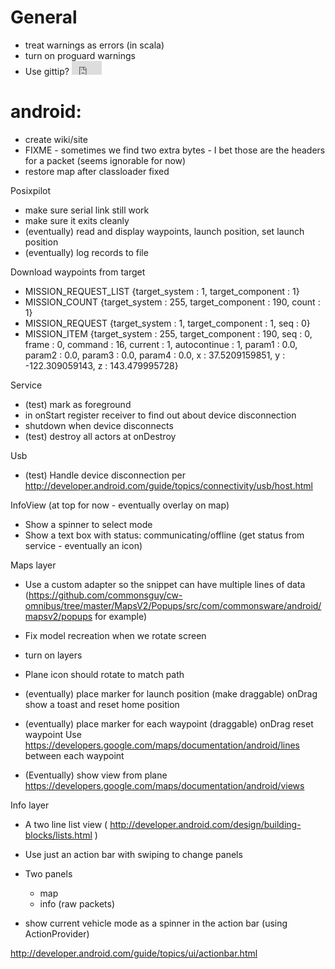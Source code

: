 # General
* treat warnings as errors (in scala)
* turn on proguard warnings
* Use gittip?  <iframe style="border: 0; margin: 0; padding: 0;"
        src="https://www.gittip.com/geeksville/widget.html"
        width="48pt" height="22pt"></iframe>

# android:
* create wiki/site
* FIXME - sometimes we find two extra bytes - I bet those are the headers for a packet (seems ignorable for now)
* restore map after classloader fixed

Posixpilot

* make sure serial link still work
* make sure it exits cleanly
* (eventually) read and display waypoints, launch position, set launch position
* (eventually) log records to file 

Download waypoints from target
* MISSION_REQUEST_LIST {target_system : 1, target_component : 1}
* MISSION_COUNT {target_system : 255, target_component : 190, count : 1}
* MISSION_REQUEST {target_system : 1, target_component : 1, seq : 0}
* MISSION_ITEM {target_system : 255, target_component : 190, seq : 0, frame : 0, command : 16, current : 1, autocontinue : 1, param1 : 0.0, param2 : 0.0, param3 : 0.0, param4 : 0.0, x : 37.5209159851, y : -122.309059143, z : 143.479995728}

Service
* (test) mark as foreground 
* in onStart register receiver to find out about device disconnection
* shutdown when device disconnects
* (test) destroy all actors at onDestroy

Usb 
* (test) Handle device disconnection per http://developer.android.com/guide/topics/connectivity/usb/host.html

InfoView (at top for now - eventually overlay on map)
* Show a spinner to select mode
* Show a text box with status: communicating/offline (get status from service - eventually an icon)

Maps layer
* Use a custom adapter so the snippet can have multiple lines of data (https://github.com/commonsguy/cw-omnibus/tree/master/MapsV2/Popups/src/com/commonsware/android/mapsv2/popups for example)
* Fix model recreation when we rotate screen
* turn on layers
* Plane icon should rotate to match path

* (eventually) place marker for launch position (make draggable)
  onDrag show a toast and reset home position

* (eventually) place marker for each waypoint (draggable)
  onDrag reset waypoint
  Use https://developers.google.com/maps/documentation/android/lines between each waypoint

* (Eventually) show view from plane https://developers.google.com/maps/documentation/android/views

Info layer

* A two line list view ( http://developer.android.com/design/building-blocks/lists.html )

* Use just an action bar with swiping to change panels 
* Two panels
  * map
  * info (raw packets)
* show current vehicle mode as a spinner in the action bar (using ActionProvider)

http://developer.android.com/guide/topics/ui/actionbar.html
